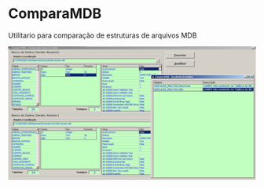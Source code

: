 # ComparaMDB

Utilitario para comparação de estruturas de arquivos MDB

![Capa](/capture.png?raw=true "Capa")
